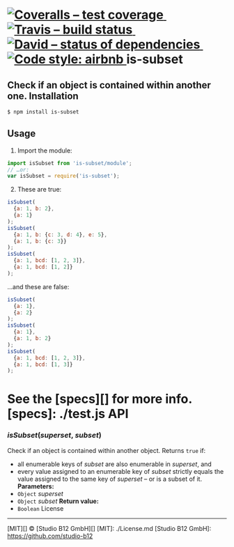 [![Coveralls – test coverage
](https://img.shields.io/coveralls/studio-b12/is-subset.svg?style=flat-square)
](https://coveralls.io/r/studio-b12/is-subset)
 [![Travis – build status
](https://img.shields.io/travis/studio-b12/is-subset/master.svg?style=flat-square)
](https://travis-ci.org/studio-b12/is-subset)
 [![David – status of dependencies
](https://img.shields.io/david/studio-b12/is-subset.svg?style=flat-square)
](https://david-dm.org/studio-b12/is-subset)
 [![Code style: airbnb
](https://img.shields.io/badge/code%20style-airbnb-blue.svg?style=flat-square)
](https://github.com/airbnb/javascript)
is-subset
=========
**Check if an object is contained within another one.**
Installation
------------
```sh
$ npm install is-subset
```
Usage
-----
1) Import the module:
```js
import isSubset from 'is-subset/module';
// …or:
var isSubset = require('is-subset');
```
2) These are true:
```js
isSubset(
  {a: 1, b: 2},
  {a: 1}
);
isSubset(
  {a: 1, b: {c: 3, d: 4}, e: 5},
  {a: 1, b: {c: 3}}
);
isSubset(
  {a: 1, bcd: [1, 2, 3]},
  {a: 1, bcd: [1, 2]}
);
```
…and these are false:
```js
isSubset(
  {a: 1},
  {a: 2}
);
isSubset(
  {a: 1},
  {a: 1, b: 2}
);
isSubset(
  {a: 1, bcd: [1, 2, 3]},
  {a: 1, bcd: [1, 3]}
);
```
See the [specs][] for more info.
[specs]:  ./test.js
API
===
###  *isSubset*(*superset*, *subset*)  ###
Check if an object is contained within another object.
Returns `true` if:
- all enumerable keys of *subset* are also enumerable in *superset*, and
- every value assigned to an enumerable key of *subset* strictly equals the value assigned to the same key of *superset* – or is a subset of it.
**Parameters:**
- `Object` *superset*
- `Object` *subset*
**Return value:**
- `Boolean`
License
-------
[MIT][] © [Studio B12 GmbH][]
[MIT]:  ./License.md
[Studio B12 GmbH]:  https://github.com/studio-b12

